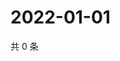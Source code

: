 # 2022-01-01

共 0 条

<!-- BEGIN WEIBO -->
<!-- 最后更新时间 Sat Jan 01 2022 01:19:56 GMT+0800 (China Standard Time) -->

<!-- END WEIBO -->
